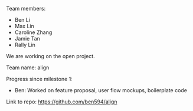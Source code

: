 Team members:
- Ben Li
- Max Lin
- Caroline Zhang
- Jamie Tan
- Rally Lin

We are working on the open project.

Team name: align

Progress since milestone 1:
- Ben: Worked on feature proposal, user flow mockups, boilerplate code

Link to repo: https://github.com/ben594/align
